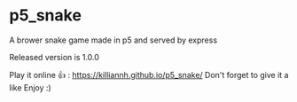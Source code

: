 # p5_snake
A brower snake game made in p5 and served by express

Released version is 1.0.0

Play it online 👍 :
https://killiannh.github.io/p5_snake/
Don't forget to give it a like
Enjoy :)
